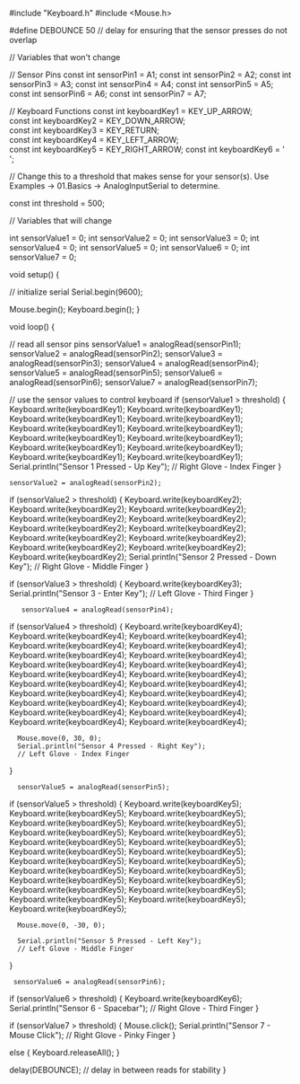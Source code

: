 #include "Keyboard.h"
  #include <Mouse.h>

  #define DEBOUNCE 50 // delay for ensuring that the sensor presses do not overlap
  
  // Variables that won't change

  // Sensor Pins
  const int sensorPin1 = A1; 
  const int sensorPin2 = A2; 
  const int sensorPin3 = A3; 
  const int sensorPin4 = A4;
  const int sensorPin5 = A5;
  const int sensorPin6 = A6;
  const int sensorPin7 = A7;     
  
  // Keyboard Functions
  const int keyboardKey1 = KEY_UP_ARROW;   
  const int keyboardKey2 = KEY_DOWN_ARROW;  
  const int keyboardKey3 = KEY_RETURN;         
  const int keyboardKey4 = KEY_LEFT_ARROW;   
  const int keyboardKey5 = KEY_RIGHT_ARROW;
  const int keyboardKey6 = ' '; 

// Change this to a threshold that makes sense for your sensor(s). Use Examples -> 01.Basics -> AnalogInputSerial to determine.

  const int threshold = 500;

// Variables that will change

  int sensorValue1 = 0;
  int sensorValue2 = 0;
  int sensorValue3 = 0;
  int sensorValue4 = 0;
  int sensorValue5 = 0;
  int sensorValue6 = 0;
  int sensorValue7 = 0;
 
  void setup() {
 
// initialize serial
  Serial.begin(9600);

  Mouse.begin();
  Keyboard.begin();
} 

void loop() {

  // read all sensor pins
  sensorValue1 = analogRead(sensorPin1);
  sensorValue2 = analogRead(sensorPin2);
  sensorValue3 = analogRead(sensorPin3);
  sensorValue4 = analogRead(sensorPin4);
  sensorValue5 = analogRead(sensorPin5);
  sensorValue6 = analogRead(sensorPin6);
  sensorValue7 = analogRead(sensorPin7);

  // use the sensor values to control keyboard
  if  (sensorValue1 > threshold) {
      Keyboard.write(keyboardKey1);
      Keyboard.write(keyboardKey1);
      Keyboard.write(keyboardKey1);
      Keyboard.write(keyboardKey1);
      Keyboard.write(keyboardKey1);
      Keyboard.write(keyboardKey1);
      Keyboard.write(keyboardKey1);
      Keyboard.write(keyboardKey1);
      Keyboard.write(keyboardKey1);
      Keyboard.write(keyboardKey1);
      Keyboard.write(keyboardKey1);
      Keyboard.write(keyboardKey1);
      Serial.println("Sensor 1 Pressed - Up Key");
      // Right Glove - Index Finger
  } 

    sensorValue2 = analogRead(sensorPin2);
  if  (sensorValue2 > threshold) {
      Keyboard.write(keyboardKey2);
      Keyboard.write(keyboardKey2);
      Keyboard.write(keyboardKey2);
      Keyboard.write(keyboardKey2);
      Keyboard.write(keyboardKey2);
      Keyboard.write(keyboardKey2);
      Keyboard.write(keyboardKey2);
      Keyboard.write(keyboardKey2);
      Keyboard.write(keyboardKey2);
      Keyboard.write(keyboardKey2);
      Keyboard.write(keyboardKey2);
      Keyboard.write(keyboardKey2);
      Serial.println("Sensor 2 Pressed - Down Key");
      // Right Glove - Middle Finger 
  } 

  if  (sensorValue3 > threshold) {
      Keyboard.write(keyboardKey3);
      Serial.println("Sensor 3 - Enter Key");
      // Left Glove - Third Finger
  }

       sensorValue4 = analogRead(sensorPin4);
  if  (sensorValue4 > threshold) {
      Keyboard.write(keyboardKey4);
      Keyboard.write(keyboardKey4);
      Keyboard.write(keyboardKey4);
      Keyboard.write(keyboardKey4);
      Keyboard.write(keyboardKey4);
      Keyboard.write(keyboardKey4);
      Keyboard.write(keyboardKey4);
      Keyboard.write(keyboardKey4);
      Keyboard.write(keyboardKey4);
      Keyboard.write(keyboardKey4);
      Keyboard.write(keyboardKey4);
      Keyboard.write(keyboardKey4);
      Keyboard.write(keyboardKey4);
      Keyboard.write(keyboardKey4);
      Keyboard.write(keyboardKey4);
      Keyboard.write(keyboardKey4);
      Keyboard.write(keyboardKey4);
      Keyboard.write(keyboardKey4);
      Keyboard.write(keyboardKey4);
      Keyboard.write(keyboardKey4);
      Keyboard.write(keyboardKey4);

      Mouse.move(0, 30, 0);
      Serial.println("Sensor 4 Pressed - Right Key");
      // Left Glove - Index Finger
  } 

      sensorValue5 = analogRead(sensorPin5);
  if (sensorValue5 > threshold) {
      Keyboard.write(keyboardKey5);
      Keyboard.write(keyboardKey5);
      Keyboard.write(keyboardKey5);
      Keyboard.write(keyboardKey5);
      Keyboard.write(keyboardKey5);
      Keyboard.write(keyboardKey5);
      Keyboard.write(keyboardKey5);
      Keyboard.write(keyboardKey5);
      Keyboard.write(keyboardKey5);
      Keyboard.write(keyboardKey5);
      Keyboard.write(keyboardKey5);
      Keyboard.write(keyboardKey5);
      Keyboard.write(keyboardKey5);
      Keyboard.write(keyboardKey5);
      Keyboard.write(keyboardKey5);
      Keyboard.write(keyboardKey5);
      Keyboard.write(keyboardKey5);
      Keyboard.write(keyboardKey5);
      Keyboard.write(keyboardKey5);
      Keyboard.write(keyboardKey5);
      Keyboard.write(keyboardKey5);
      Keyboard.write(keyboardKey5);

    
      Mouse.move(0, -30, 0);
 
      Serial.println("Sensor 5 Pressed - Left Key");
      // Left Glove - Middle Finger
  }    

     sensorValue6 = analogRead(sensorPin6);
 
   if  (sensorValue6 > threshold) {
      Keyboard.write(keyboardKey6);
      Serial.println("Sensor 6 - Spacebar");
      // Right Glove - Third Finger
  }

  if  (sensorValue7 > threshold) {
      Mouse.click();
      Serial.println("Sensor 7 - Mouse Click");
      // Right Glove - Pinky Finger
   }

   else {
      Keyboard.releaseAll();
   }

   delay(DEBOUNCE); // delay in between reads for stability
} 
 
